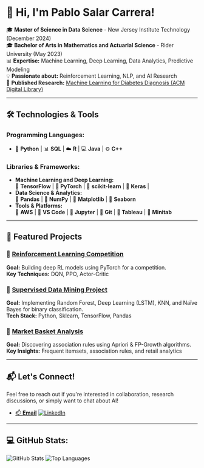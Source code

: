 # 👋 Hi, I'm Pablo Salar Carrera!

🎓 **Master of Science in Data Science** - New Jersey Institute Technology (December 2024) <br>
🎓 **Bachelor of Arts in Mathematics and Actuarial Science** - Rider University (May 2023) <br>
📊 **Expertise:** Machine Learning, Deep Learning, Data Analytics, Predictive Modeling <br>
💡 **Passionate about:** Reinforcement Learning, NLP, and AI Research <br>
📜 **Published Research:** [Machine Learning for Diabetes Diagnosis (ACM Digital Library)](https://dl.acm.org/doi/10.1145/3655755.3655781)  

---

## 🛠 **Technologies & Tools**

### **Programming Languages**:
- 🐍 **Python** | 📊 **SQL** | ☁️ **R** | 💻 **Java** | ⚙️ **C++**

### **Libraries & Frameworks**:
- **Machine Learning and Deep Learning:**  
  🔹 **TensorFlow** | 🔹 **PyTorch** | 🔹 **scikit-learn** | 🔹 **Keras** |
- **Data Science & Analytics:**  
  🔹 **Pandas** | 🔹 **NumPy** | 🔹 **Matplotlib** | 🔹 **Seaborn**
- **Tools & Platforms:**  
  🔹 **AWS** | 🔹 **VS Code** | 🔹 **Jupyter** | 🔹 **Git** | 🔹 **Tableau** | 🔹 **Minitab**

---

## 🚀 Featured Projects
### 🔹 [Reinforcement Learning Competition](https://github.com/your-repo)
**Goal:** Building deep RL models using PyTorch for a competition.  
**Key Techniques:** DQN, PPO, Actor-Critic  

### 🔹 [Supervised Data Mining Project](https://github.com/psalarc/salar_pablo_finaltermproj/tree/main)
**Goal:** Implementing Random Forest, Deep Learning (LSTM), KNN, and Naïve Bayes for binary classification.  
**Tech Stack:** Python, Sklearn, TensorFlow, Pandas  

### 🔹 [Market Basket Analysis](https://github.com/psalarc/CS634_midtermproj/tree/main)
**Goal:** Discovering association rules using Apriori & FP-Growth algorithms.  
**Key Insights:** Frequent itemsets, association rules, and retail analytics  

---

## 📬 Let's Connect!

Feel free to reach out if you're interested in collaboration, research discussions, or simply want to chat about AI!
- [📫 **Email**](mailto:psalarc@gmail.com)
[![LinkedIn](https://img.shields.io/badge/LinkedIn-Profile-blue?style=flat&logo=linkedin)](https://www.linkedin.com/in/pablo-salar-carrera-11394315b/)


---

## 💻 **GitHub Stats**:

![GitHub Stats](https://github-readme-stats.vercel.app/api?username=psalarc&show_icons=true&theme=tokyonight)
![Top Languages](https://github-readme-stats.vercel.app/api/top-langs/?username=psalarc&layout=compact&theme=tokyonight)
